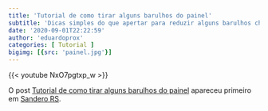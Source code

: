 ```yaml
---
title: 'Tutorial de como tirar alguns barulhos do painel'
subtitle: 'Dicas simples do que apertar para reduzir alguns barulhos chatos no painel!'
date: '2020-09-01T22:22:59'
author: 'eduardoprox'
categories: [ Tutorial ]
bigimg: [{src: 'painel.jpg'}]
---
```


{{< youtube NxO7pgtxp_w >}}

O post [Tutorial de como tirar alguns barulhos do painel](https://sanderors.com/como-tirar-alguns-barulhos-do-painel/) apareceu primeiro em [Sandero RS](https://sanderors.com).

